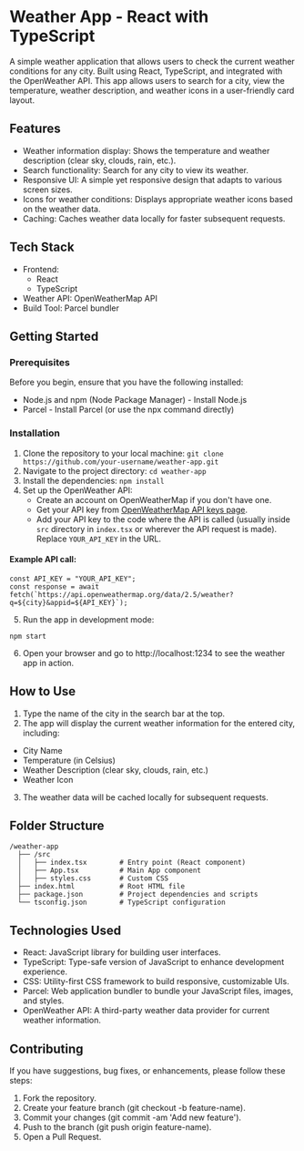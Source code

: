 # Weather App - React with TypeScript

A simple weather application that allows users to check the current weather conditions for any city. Built using React, TypeScript, and integrated with the OpenWeather API.
This app allows users to search for a city, view the temperature, weather description, and weather icons in a user-friendly card layout.

## Features

* Weather information display: Shows the temperature and weather description (clear sky, clouds, rain, etc.).
* Search functionality: Search for any city to view its weather.
* Responsive UI: A simple yet responsive design that adapts to various screen sizes.
* Icons for weather conditions: Displays appropriate weather icons based on the weather data.
* Caching: Caches weather data locally for faster subsequent requests.

## Tech Stack
* Frontend:
  * React
  * TypeScript
* Weather API: OpenWeatherMap API
* Build Tool: Parcel bundler

## Getting Started
### Prerequisites
Before you begin, ensure that you have the following installed:
* Node.js and npm (Node Package Manager) - Install Node.js
* Parcel - Install Parcel (or use the npx command directly)

### Installation
1. Clone the repository to your local machine:
 ```git clone https://github.com/your-username/weather-app.git```
2. Navigate to the project directory: ```cd weather-app```
3. Install the dependencies: ```npm install```
4. Set up the OpenWeather API:
   * Create an account on OpenWeatherMap if you don't have one.
   * Get your API key from [OpenWeatherMap API keys page](https://openweathermap.org/api).
   * Add your API key to the code where the API is called (usually inside ```src``` directory in ```index.tsx``` or wherever the API request is made). Replace ```YOUR_API_KEY``` in the URL.
  
  #### Example API call:
```
const API_KEY = "YOUR_API_KEY";
const response = await fetch(`https://api.openweathermap.org/data/2.5/weather?q=${city}&appid=${API_KEY}`);
```
5. Run the app in development mode:
```
npm start
```
6. Open your browser and go to http://localhost:1234 to see the weather app in action.

## How to Use
1. Type the name of the city in the search bar at the top.
2. The app will display the current weather information for the entered city, including:
* City Name
* Temperature (in Celsius)
* Weather Description (clear sky, clouds, rain, etc.)
* Weather Icon
3. The weather data will be cached locally for subsequent requests.


## Folder Structure
```
/weather-app
  ├── /src
  │   ├── index.tsx        # Entry point (React component)
  │   ├── App.tsx          # Main App component
  │   ├── styles.css       # Custom CSS
  ├── index.html           # Root HTML file
  ├── package.json         # Project dependencies and scripts
  └── tsconfig.json        # TypeScript configuration
```

## Technologies Used
* React: JavaScript library for building user interfaces.
* TypeScript: Type-safe version of JavaScript to enhance development experience.
* CSS: Utility-first CSS framework to build responsive, customizable UIs.
* Parcel: Web application bundler to bundle your JavaScript files, images, and styles.
* OpenWeather API: A third-party weather data provider for current weather information.

## Contributing
If you have suggestions, bug fixes, or enhancements, please follow these steps:

1. Fork the repository.
2. Create your feature branch (git checkout -b feature-name).
3. Commit your changes (git commit -am 'Add new feature').
4. Push to the branch (git push origin feature-name).
5. Open a Pull Request.

